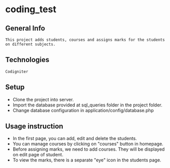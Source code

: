 # coding_test

## General Info

	This project adds students, courses and assigns marks for the students on different subjects.

## Technologies

	Codigniter 

## Setup

* Clone the project into server.
* Import the database provided at sql_queries folder in the project folder.
* Change database configuration in application/config/database.php

## Usage instruction

* In the first page, you can add, edit and delete the students.
* You can manage courses by clicking on "courses" button in homepage.
* Before assigning marks, we need to add courses. They will be displayed on edit page of student.
* To view the marks, there is a separate "eye" icon in the students page.
